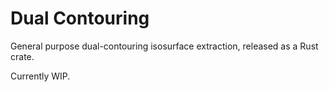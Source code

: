 # Dual Contouring
General purpose dual-contouring isosurface extraction, released as a Rust crate.

Currently WIP.
